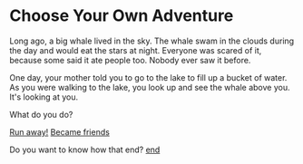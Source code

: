 # Choose Your Own Adventure
Long ago, a big whale lived in the sky. The whale swam in the clouds during the day and would eat the stars at night. Everyone was scared of it, because some said it ate people too. Nobody ever saw it before. 

One day, your mother told you to go to the lake to fill up a bucket of water. As you were walking to the lake, you look up and see the whale above you. It's looking at you. 

What do you do?

[Run away!](/runaway.md)
[Became friends](/friends.md)

Do you want to know how that end?
[end](/theend.md)
